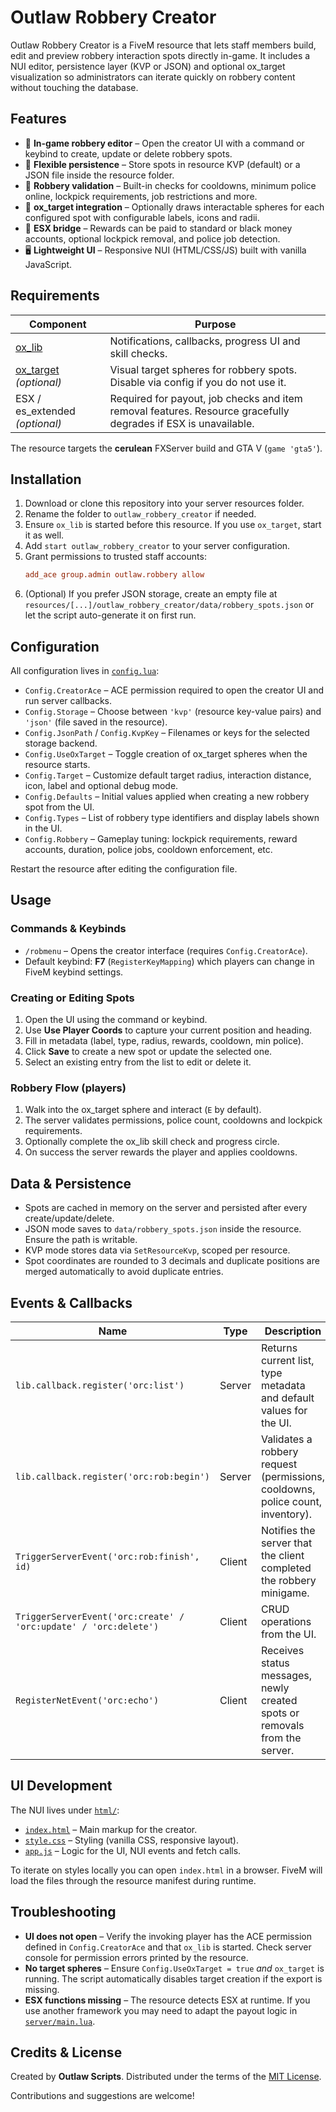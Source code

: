 # Outlaw Robbery Creator

Outlaw Robbery Creator is a FiveM resource that lets staff members build, edit and preview robbery interaction spots directly in-game. It includes a NUI editor, persistence layer (KVP or JSON) and optional ox_target visualization so administrators can iterate quickly on robbery content without touching the database.

## Features

- 🔧 **In-game robbery editor** – Open the creator UI with a command or keybind to create, update or delete robbery spots.
- 💾 **Flexible persistence** – Store spots in resource KVP (default) or a JSON file inside the resource folder.
- 👮 **Robbery validation** – Built-in checks for cooldowns, minimum police online, lockpick requirements, job restrictions and more.
- 🎯 **ox_target integration** – Optionally draws interactable spheres for each configured spot with configurable labels, icons and radii.
- 🧰 **ESX bridge** – Rewards can be paid to standard or black money accounts, optional lockpick removal, and police job detection.
- 🖥️ **Lightweight UI** – Responsive NUI (HTML/CSS/JS) built with vanilla JavaScript.

## Requirements

| Component | Purpose |
|-----------|---------|
| [ox_lib](https://overextended.dev/ox_lib) | Notifications, callbacks, progress UI and skill checks. |
| [ox_target](https://overextended.dev/ox_target) *(optional)* | Visual target spheres for robbery spots. Disable via config if you do not use it. |
| ESX / es_extended *(optional)* | Required for payout, job checks and item removal features. Resource gracefully degrades if ESX is unavailable. |

The resource targets the **cerulean** FXServer build and GTA V (`game 'gta5'`).

## Installation

1. Download or clone this repository into your server resources folder.
2. Rename the folder to `outlaw_robbery_creator` if needed.
3. Ensure `ox_lib` is started before this resource. If you use `ox_target`, start it as well.
4. Add `start outlaw_robbery_creator` to your server configuration.
5. Grant permissions to trusted staff accounts:
   ```ini
   add_ace group.admin outlaw.robbery allow
   ```
6. (Optional) If you prefer JSON storage, create an empty file at `resources/[...]/outlaw_robbery_creator/data/robbery_spots.json` or let the script auto-generate it on first run.

## Configuration

All configuration lives in [`config.lua`](config.lua):

- `Config.CreatorAce` – ACE permission required to open the creator UI and run server callbacks.
- `Config.Storage` – Choose between `'kvp'` (resource key-value pairs) and `'json'` (file saved in the resource).
- `Config.JsonPath` / `Config.KvpKey` – Filenames or keys for the selected storage backend.
- `Config.UseOxTarget` – Toggle creation of ox_target spheres when the resource starts.
- `Config.Target` – Customize default target radius, interaction distance, icon, label and optional debug mode.
- `Config.Defaults` – Initial values applied when creating a new robbery spot from the UI.
- `Config.Types` – List of robbery type identifiers and display labels shown in the UI.
- `Config.Robbery` – Gameplay tuning: lockpick requirements, reward accounts, duration, police jobs, cooldown enforcement, etc.

Restart the resource after editing the configuration file.

## Usage

### Commands & Keybinds

- `/robmenu` – Opens the creator interface (requires `Config.CreatorAce`).
- Default keybind: **F7** (`RegisterKeyMapping`) which players can change in FiveM keybind settings.

### Creating or Editing Spots

1. Open the UI using the command or keybind.
2. Use **Use Player Coords** to capture your current position and heading.
3. Fill in metadata (label, type, radius, rewards, cooldown, min police).
4. Click **Save** to create a new spot or update the selected one.
5. Select an existing entry from the list to edit or delete it.

### Robbery Flow (players)

1. Walk into the ox_target sphere and interact (`E` by default).
2. The server validates permissions, police count, cooldowns and lockpick requirements.
3. Optionally complete the ox_lib skill check and progress circle.
4. On success the server rewards the player and applies cooldowns.

## Data & Persistence

- Spots are cached in memory on the server and persisted after every create/update/delete.
- JSON mode saves to `data/robbery_spots.json` inside the resource. Ensure the path is writable.
- KVP mode stores data via `SetResourceKvp`, scoped per resource.
- Spot coordinates are rounded to 3 decimals and duplicate positions are merged automatically to avoid duplicate entries.

## Events & Callbacks

| Name | Type | Description |
|------|------|-------------|
| `lib.callback.register('orc:list')` | Server | Returns current list, type metadata and default values for the UI. |
| `lib.callback.register('orc:rob:begin')` | Server | Validates a robbery request (permissions, cooldowns, police count, inventory). |
| `TriggerServerEvent('orc:rob:finish', id)` | Client | Notifies the server that the client completed the robbery minigame. |
| `TriggerServerEvent('orc:create' / 'orc:update' / 'orc:delete')` | Client | CRUD operations from the UI.
| `RegisterNetEvent('orc:echo')` | Client | Receives status messages, newly created spots or removals from the server. |

## UI Development

The NUI lives under [`html/`](html/):

- [`index.html`](html/index.html) – Main markup for the creator.
- [`style.css`](html/style.css) – Styling (vanilla CSS, responsive layout).
- [`app.js`](html/app.js) – Logic for the UI, NUI events and fetch calls.

To iterate on styles locally you can open `index.html` in a browser. FiveM will load the files through the resource manifest during runtime.

## Troubleshooting

- **UI does not open** – Verify the invoking player has the ACE permission defined in `Config.CreatorAce` and that `ox_lib` is started. Check server console for permission errors printed by the resource.
- **No target spheres** – Ensure `Config.UseOxTarget = true` *and* `ox_target` is running. The script automatically disables target creation if the export is missing.
- **ESX functions missing** – The resource detects ESX at runtime. If you use another framework you may need to adapt the payout logic in [`server/main.lua`](server/main.lua).

## Credits & License

Created by **Outlaw Scripts**. Distributed under the terms of the [MIT License](LICENSE).

Contributions and suggestions are welcome!
